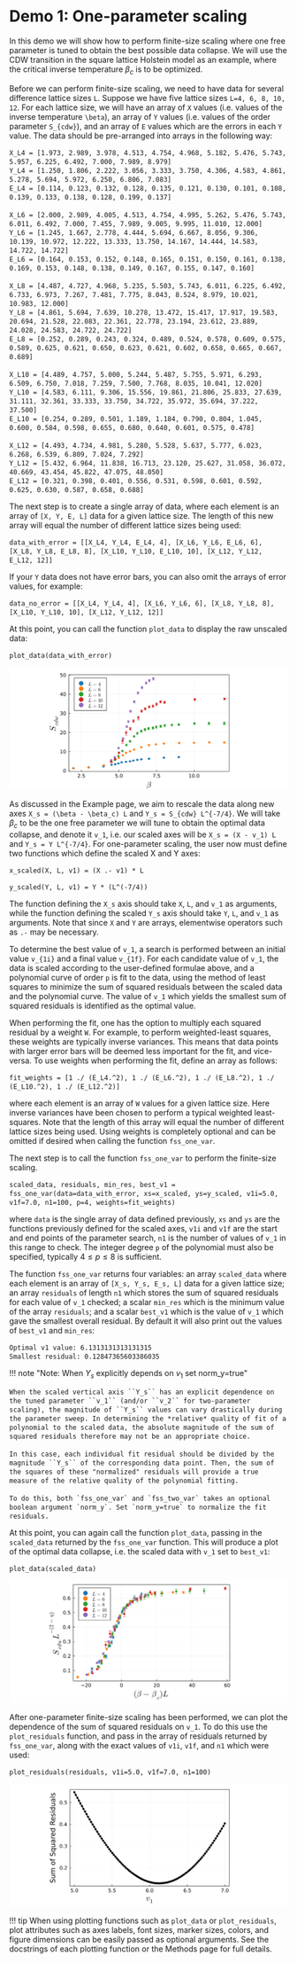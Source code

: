 # Demo 1: One-parameter scaling

In this demo we will show how to perform finite-size scaling where one free parameter is tuned to obtain the best possible data collapse. We will use the CDW transition in the square lattice Holstein model as an example, where the critical inverse temperature $\beta_c$ is to be optimized. 

Before we can perform finite-size scaling, we need to have data for several difference lattice sizes ``L``. Suppose we have five lattice sizes ``L=4, 6, 8, 10, 12``. For each lattice size, we will have an array of ``X`` values (i.e. values of the inverse temperature ``\beta``), an array of ``Y`` values (i.e. values of the order parameter ``S_{cdw}``), and an array of ``E`` values which are the errors in each ``Y`` value. The data should be pre-arranged into arrays in the following way:

```@julia
X_L4 = [1.973, 2.989, 3.978, 4.513, 4.754, 4.968, 5.182, 5.476, 5.743, 5.957, 6.225, 6.492, 7.000, 7.989, 8.979]
Y_L4 = [1.250, 1.806, 2.222, 3.056, 3.333, 3.750, 4.306, 4.583, 4.861, 5.278, 5.694, 5.972, 6.250, 6.806, 7.083]
E_L4 = [0.114, 0.123, 0.132, 0.128, 0.135, 0.121, 0.130, 0.101, 0.108, 0.139, 0.133, 0.138, 0.128, 0.199, 0.137]

X_L6 = [2.000, 2.989, 4.005, 4.513, 4.754, 4.995, 5.262, 5.476, 5.743, 6.011, 6.492, 7.000, 7.455, 7.989, 9.005, 9.995, 11.010, 12.000]
Y_L6 = [1.245, 1.667, 2.778, 4.444, 5.694, 6.667, 8.056, 9.306, 10.139, 10.972, 12.222, 13.333, 13.750, 14.167, 14.444, 14.583, 14.722, 14.722]
E_L6 = [0.164, 0.153, 0.152, 0.148, 0.165, 0.151, 0.150, 0.161, 0.138, 0.169, 0.153, 0.148, 0.138, 0.149, 0.167, 0.155, 0.147, 0.160]

X_L8 = [4.487, 4.727, 4.968, 5.235, 5.503, 5.743, 6.011, 6.225, 6.492, 6.733, 6.973, 7.267, 7.481, 7.775, 8.043, 8.524, 8.979, 10.021, 10.983, 12.000]
Y_L8 = [4.861, 5.694, 7.639, 10.278, 13.472, 15.417, 17.917, 19.583, 20.694, 21.528, 22.083, 22.361, 22.778, 23.194, 23.612, 23.889, 24.028, 24.583, 24.722, 24.722]
E_L8 = [0.252, 0.289, 0.243, 0.324, 0.489, 0.524, 0.578, 0.609, 0.575, 0.589, 0.625, 0.621, 0.650, 0.623, 0.621, 0.602, 0.658, 0.665, 0.667, 0.689]

X_L10 = [4.489, 4.757, 5.000, 5.244, 5.487, 5.755, 5.971, 6.293, 6.509, 6.750, 7.018, 7.259, 7.500, 7.768, 8.035, 10.041, 12.020]
Y_L10 = [4.583, 6.111, 9.306, 15.556, 19.861, 21.806, 25.833, 27.639, 31.111, 32.361, 33.333, 33.750, 34.722, 35.972, 35.694, 37.222, 37.500]
E_L10 = [0.254, 0.289, 0.501, 1.189, 1.184, 0.790, 0.804, 1.045, 0.600, 0.584, 0.598, 0.655, 0.680, 0.640, 0.601, 0.575, 0.478]

X_L12 = [4.493, 4.734, 4.981, 5.280, 5.528, 5.637, 5.777, 6.023, 6.268, 6.539, 6.809, 7.024, 7.292]
Y_L12 = [5.432, 6.964, 11.838, 16.713, 23.120, 25.627, 31.058, 36.072, 40.669, 43.454, 45.822, 47.075, 48.050]
E_L12 = [0.321, 0.398, 0.401, 0.556, 0.531, 0.598, 0.601, 0.592, 0.625, 0.630, 0.587, 0.658, 0.688]
```

The next step is to create a single array of data, where each element is an array of ``[X, Y, E, L]`` data for a given lattice size. The length of this new array will equal the number of different lattice sizes being used:

```@julia
data_with_error = [[X_L4, Y_L4, E_L4, 4], [X_L6, Y_L6, E_L6, 6], [X_L8, Y_L8, E_L8, 8], [X_L10, Y_L10, E_L10, 10], [X_L12, Y_L12, E_L12, 12]]
```

If your ``Y`` data does not have error bars, you can also omit the arrays of error values, for example:

```@julia
data_no_error = [[X_L4, Y_L4, 4], [X_L6, Y_L6, 6], [X_L8, Y_L8, 8], [X_L10, Y_L10, 10], [X_L12, Y_L12, 12]]
```

At this point, you can call the function `plot_data` to display the raw unscaled data:

```@julia
plot_data(data_with_error)
```

![Raw data](raw_data.png)

As discussed in the Example page, we aim to rescale the data along new axes ``X_s = (\beta - \beta_c) L`` and ``Y_s = S_{cdw} L^{-7/4}``. We will take $\beta_c$ to be the one free parameter we will tune to obtain the optimal data collapse, and denote it ``v_1``, i.e. our scaled axes will be ``X_s = (X - v_1) L`` and ``Y_s = Y L^{-7/4}``. For one-parameter scaling, the user now must define two functions which define the scaled X and Y axes:

```@julia
x_scaled(X, L, v1) = (X .- v1) * L
```
```@julia
y_scaled(Y, L, v1) = Y * (L^(-7/4))
```
The function defining the ``X_s`` axis should take ``X``, ``L``, and ``v_1`` as arguments, while the function defining the scaled ``Y_s`` axis should take ``Y``, ``L``, and ``v_1`` as arguments. Note that since ``X`` and ``Y`` are arrays, elementwise operators such as ``.-`` may be necessary.

To determine the best value of ``v_1``, a search is performed between an initial value ``v_{1i}`` and a final value ``v_{1f}``. For each candidate value of ``v_1``, the data is scaled according to the user-defined formulae above, and a polynomial curve of order ``p`` is fit to the data, using the method of least squares to minimize the sum of squared residuals between the scaled data and the polynomial curve. The value of ``v_1`` which yields the smallest sum of squared residuals is identified as the optimal value. 

When performing the fit, one has the option to multiply each squared residual by a weight ``W``. For example, to perform weighted-least squares, these weights are typically inverse variances. This means that data points with larger error bars will be deemed less important for the fit, and vice-versa. To use weights when performing the fit, define an array as follows:

```@julia
fit_weights = [1 ./ (E_L4.^2), 1 ./ (E_L6.^2), 1 ./ (E_L8.^2), 1 ./ (E_L10.^2), 1 ./ (E_L12.^2)]
```
where each element is an array of ``W`` values for a given lattice size. Here inverse variances have been chosen to perform a typical weighted least-squares. Note that the length of this array will equal the number of different lattice sizes being used. Using weights is completely optional and can be omitted if desired when calling the function `fss_one_var`.

The next step is to call the function `fss_one_var` to perform the finite-size scaling. 

```@julia
scaled_data, residuals, min_res, best_v1 = fss_one_var(data=data_with_error, xs=x_scaled, ys=y_scaled, v1i=5.0, v1f=7.0, n1=100, p=4, weights=fit_weights)
```

where `data` is the single array of data defined previously, `xs` and `ys` are the functions previously defined for the scaled axes, `v1i` and `v1f` are the start and end points of the parameter search, `n1` is the number of values of ``v_1`` in this range to check. The integer degree ``p`` of the polynomial must also be specified, typically $4 \leq p \leq 8$ is sufficient.  

The function `fss_one_var` returns four variables: an array `scaled_data` where each element is an array of ``[X_s, Y_s, E_s, L]`` data for a given lattice size; an array `residuals` of length `n1` which stores the sum of squared residuals for each value of ``v_1`` checked; a scalar `min_res` which is the minimum value of the array `residuals`; and a scalar `best_v1` which is the value of ``v_1`` which gave the smallest overall residual. By default it will also print out the values of `best_v1` and `min_res`:

```@julia
Optimal v1 value: 6.1313131313131315 
Smallest residual: 0.12847365603386035 
```
!!! note "Note: When $Y_s$ explicitly depends on $v_1$ set norm_y=true"

    When the scaled vertical axis ``Y_s`` has an explicit dependence on the tuned parameter ``v_1`` (and/or ``v_2`` for two-parameter scaling), the magnitude of ``Y_s`` values can vary drastically during the parameter sweep. In determining the *relative* quality of fit of a polynomial to the scaled data, the absolute magnitude of the sum of squared residuals therefore may not be an appropriate choice. 
    
    In this case, each individual fit residual should be divided by the magnitude ``Y_s`` of the corresponding data point. Then, the sum of the squares of these "normalized" residuals will provide a true measure of the relative quality of the polynomial fitting.
    
    To do this, both `fss_one_var` and `fss_two_var` takes an optional boolean argument `norm_y`. Set `norm_y=true` to normalize the fit residuals. 


At this point, you can again call the function `plot_data`, passing in the `scaled_data` returned by the `fss_one_var` function. This will produce a plot of the optimal data collapse, i.e. the scaled data with ``v_1`` set to `best_v1`:

```@julia
plot_data(scaled_data)
```

![Scaled data](scaled_data.png)

After one-parameter finite-size scaling has been performed, we can plot the dependence of the sum of squared residuals on ``v_1``. To do this use the `plot_residuals` function, and pass in the array of residuals returned by `fss_one_var`, along with the exact values of `v1i`, `v1f`, and `n1` which were used:

```@julia
plot_residuals(residuals, v1i=5.0, v1f=7.0, n1=100)
```

![Residuals plot](residuals_plot.png)

!!! tip
    When using plotting functions such as `plot_data` or `plot_residuals`, plot attributes such as axes labels, font sizes, marker sizes, colors, and figure dimensions can be easily passed as optional arguments. See the docstrings of each plotting function or the Methods page for full details. 
